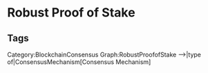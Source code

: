 # Robust Proof of Stake

## Tags

Category:BlockchainConsensus
Graph:RobustProofofStake -->|type of|ConsensusMechanism[Consensus Mechanism]
